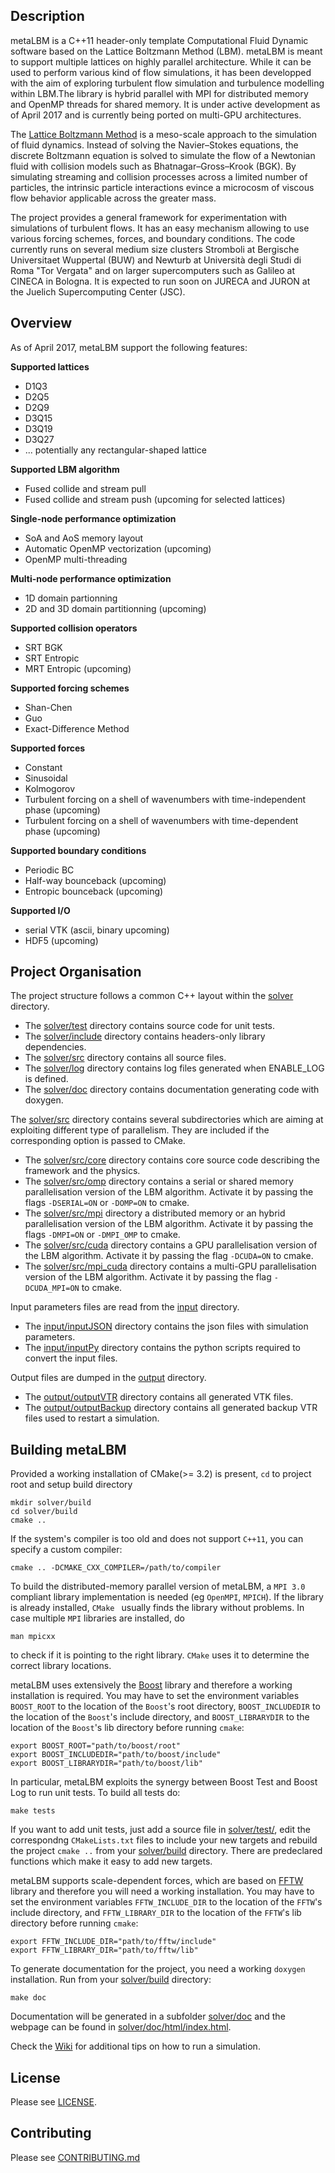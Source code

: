 ## Description

metaLBM is a C++11 header-only template Computational Fluid Dynamic software
based on the Lattice Boltzmann Method (LBM). metaLBM is meant to support multiple lattices
on highly parallel architecture. While it can be used to perform various kind
of flow simulations, it has been developped with the aim of exploring turbulent flow
simulation and turbulence modelling within LBM.The library is hybrid parallel with
MPI for distributed memory and OpenMP threads for shared memory. It is under active
development as of April 2017 and is currently being ported on multi-GPU architectures.

The [Lattice Boltzmann Method](https://en.wikipedia.org/wiki/Lattice_Boltzmann_methods)
is a meso-scale approach to the simulation of fluid dynamics. Instead of solving the
Navier–Stokes equations, the discrete Boltzmann equation is solved to simulate the flow
of a Newtonian fluid with collision models such as Bhatnagar–Gross–Krook (BGK). By
simulating streaming and collision processes across a limited number of particles, the
intrinsic particle interactions evince a microcosm of viscous flow behavior applicable
across the greater mass.

The project provides a general framework for experimentation with simulations
of turbulent flows. It has an easy mechanism allowing to use various forcing schemes,
forces, and boundary conditions. The code currently runs on several medium size clusters
Stromboli at Bergische Universitaet Wuppertal (BUW) and Newturb at Università degli Studi
di Roma "Tor Vergata" and on larger supercomputers such as Galileo at CINECA in Bologna.
It is expected to run soon on JURECA and JURON at the Juelich Supercomputing Center (JSC).

## Overview

As of April 2017, metaLBM support the following features:

**Supported lattices**
- D1Q3
- D2Q5
- D2Q9
- D3Q15
- D3Q19
- D3Q27
- ... potentially any rectangular-shaped lattice

**Supported LBM algorithm**
- Fused collide and stream pull
- Fused collide and stream push (upcoming for selected lattices)

**Single-node performance optimization**
- SoA and AoS memory layout
- Automatic OpenMP vectorization (upcoming)
- OpenMP multi-threading

**Multi-node performance optimization**
- 1D domain partionning
- 2D and 3D domain partitionning (upcoming)

**Supported collision operators**
- SRT BGK
- SRT Entropic
- MRT Entropic (upcoming)

**Supported forcing schemes**
- Shan-Chen
- Guo
- Exact-Difference Method

**Supported forces**
- Constant
- Sinusoidal
- Kolmogorov
- Turbulent forcing on a shell of wavenumbers with time-independent phase (upcoming)
- Turbulent forcing on a shell of wavenumbers with time-dependent phase (upcoming)

**Supported boundary conditions**
- Periodic BC
- Half-way bounceback (upcoming)
- Entropic bounceback (upcoming)

**Supported I/O**
- serial VTK (ascii, binary upcoming)
- HDF5 (upcoming)

## Project Organisation

The project structure follows a common C++ layout within the [solver](solver) directory.

- The [solver/test](solver/test) directory contains source code for unit tests.
- The [solver/include](include) directory contains headers-only library dependencies.
- The [solver/src](solver/src) directory contains all source files.
- The [solver/log](solver/log) directory contains log files generated when ENABLE_LOG
is defined.
- The [solver/doc](solver/doc) directory contains documentation generating code
with doxygen.

The [solver/src](solver/src) directory contains several subdirectories which are aiming
at exploiting different type of parallelism. They are included if the corresponding option
is passed to CMake.

- The [solver/src/core](solver/src/core) directory contains core source code describing the framework
and the physics.
- The [solver/src/omp](solver/src/omp) directory contains a serial or shared memory
parallelisation version of the LBM algorithm. Activate it by passing the flags `-DSERIAL=ON`
or `-DOMP=ON` to cmake.
- The [solver/src/mpi](solver/src/mpi) directory a distributed memory or an hybrid
parallelisation version of the LBM algorithm. Activate it by passing the flags `-DMPI=ON`
or `-DMPI_OMP` to cmake.
- The [solver/src/cuda](solver/src/cuda) directory contains a GPU parallelisation version
of the LBM algorithm. Activate it by passing the flag `-DCUDA=ON` to cmake.
- The [solver/src/mpi_cuda](solver/src/cuda) directory contains a multi-GPU
parallelisation version of the LBM algorithm. Activate it by passing the flag
`-DCUDA_MPI=ON` to cmake.

Input parameters files are read from the [input](input) directory.
- The [input/inputJSON](input/inputJSON) directory contains the json files with
simulation parameters.
- The [input/inputPy](input/inputPy) directory contains the python scripts required
to convert the input files.

Output files are dumped in the [output](output) directory.
- The [output/outputVTR](output/outputVTR) directory contains all generated VTK
files.
- The [output/outputBackup](output/outputBackup) directory contains all generated
backup VTR files used to restart a simulation.

## Building metaLBM

Provided a working installation of CMake(>= 3.2) is present, `cd` to project
root and setup build directory

```shell
mkdir solver/build
cd solver/build
cmake ..
```

If the system's compiler is too old and does not support `C++11`, you can specify
a custom compiler:

```shell
cmake .. -DCMAKE_CXX_COMPILER=/path/to/compiler
```

To build the distributed-memory parallel version of metaLBM, a `MPI 3.0` compliant
library implementation is needed (eg `OpenMPI`, `MPICH`). If the library is already
installed, `CMake ` usually finds the library without problems.
In case multiple `MPI` libraries are installed, do

```shell
man mpicxx
```

to check if it is pointing to the right library. `CMake` uses it to determine
the correct library locations.

metaLBM uses extensively the [Boost](http://www.boost.org/) library and therefore a
working installation is required. You may have to set the environment variables
`BOOST_ROOT` to the location of the `Boost`'s root directory, `BOOST_INCLUDEDIR` to
the location of the `Boost`'s include directory, and `BOOST_LIBRARYDIR` to the
location of the `Boost`'s lib directory before running `cmake`:

```shell
export BOOST_ROOT="path/to/boost/root"
export BOOST_INCLUDEDIR="path/to/boost/include"
export BOOST_LIBRARYDIR="path/to/boost/lib"
```

In particular, metaLBM exploits the synergy between Boost Test and Boost Log to run
unit tests. To build all tests do:

```shell
make tests
```

If you want to add unit tests, just add a source file in [solver/test/](solver/test/),
edit the correspondng `CMakeLists.txt` files to include your new targets and rebuild the
project `cmake ..` from your [solver/build](solver/build) directory. There are
predeclared functions which make it easy to add new targets.

metaLBM supports scale-dependent forces, which are based on [FFTW](http://www.fftw.org)
library and therefore you will need a working installation. You may have to set the
environment variables `FFTW_INCLUDE_DIR` to the location of the `FFTW`'s include directory,
and `FFTW_LIBRARY_DIR` to the location of the `FFTW`'s lib directory before running `cmake`:

```shell
export FFTW_INCLUDE_DIR="path/to/fftw/include"
export FFTW_LIBRARY_DIR="path/to/fftw/lib"
```

To generate documentation for the project, you need a working `doxygen`
installation. Run from your [solver/build](solver/build) directory:

```shell
make doc
```

Documentation will be generated in a subfolder [solver/doc](solver/doc) and the webpage
can be found in [solver/doc/html/index.html](solver/doc/html/index.html).

Check the [Wiki](https://gitlab.com/rooknrowl/metaLBM/wikis/home) for
additional tips on how to run a simulation.


## License
Please see [LICENSE](LICENSE).


## Contributing
Please see [CONTRIBUTING.md](CONTRIBUTING.md)
